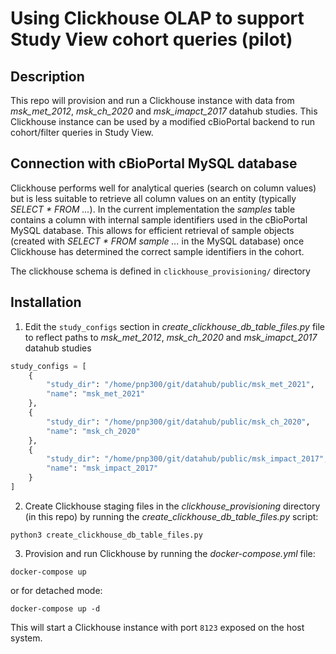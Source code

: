 # Using Clickhouse OLAP to support Study View cohort queries (pilot)

## Description

This repo will provision and run a Clickhouse instance with data from _msk_met_2012_,
_msk_ch_2020_ and _msk_imapct_2017_ datahub studies. This Clickhouse instance can be
used by a modified cBioPortal backend to run cohort/filter queries in Study View.

## Connection with cBioPortal MySQL database

Clickhouse performs well for analytical queries (search on column values) but is less suitable to retrieve all column
values on an entity (typically _SELECT * FROM ..._). In the current implementation the _samples_ table contains a column
with internal sample identifiers used in the cBioPortal MySQL database. This allows for efficient retrieval of sample
objects (created with _SELECT * FROM sample ..._ in the MySQL database) once Clickhouse has determined the correct
sample identifiers in the cohort.

The clickhouse schema is defined in `clickhouse_provisioning/` directory

## Installation

1. Edit the `study_configs` section in _create_clickhouse_db_table_files.py_ file to reflect paths to _msk_met_2012_,
   _msk_ch_2020_ and _msk_imapct_2017_ datahub studies

```python
study_configs = [
    {
        "study_dir": "/home/pnp300/git/datahub/public/msk_met_2021",
        "name": "msk_met_2021"
    },
    {
        "study_dir": "/home/pnp300/git/datahub/public/msk_ch_2020",
        "name": "msk_ch_2020"
    },
    {
        "study_dir": "/home/pnp300/git/datahub/public/msk_impact_2017",
        "name": "msk_impact_2017"
    }
]
```

2. Create Clickhouse staging files in the _clickhouse_provisioning_ directory (in this repo) by running the
   _create_clickhouse_db_table_files.py_ script:

```shell
python3 create_clickhouse_db_table_files.py
```

3. Provision and run Clickhouse by running the _docker-compose.yml_ file:

```shell
docker-compose up
``` 

or for detached mode:

```shell
docker-compose up -d
```

This will start a Clickhouse instance with port `8123` exposed on the host system.